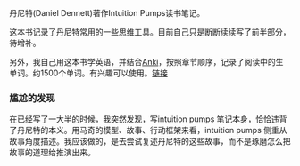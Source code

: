 
丹尼特(Daniel Dennett)著作Intuition Pumps读书笔记。

这本书记录了丹尼特常用的一些思维工具。目前自己只是断断续续写了前半部分，待增补。

另外，我自己用这本书学英语，并结合[Anki](https://www.ankichina.net/anki20.html)，按照章节顺序，记录了阅读中的生单词。约1500个单词。有兴趣可以使用。[链接](https://ankiweb.net/shared/info/1443966211)

### 尴尬的发现
在已经写了一大半的时候，我突然发现，写intuition pumps 笔记本身，恰恰违背了丹尼特的本义。用马奇的模型、故事、行动框架来看，intuition pumps 侧重从故事角度描述。我应该做的，是去尝试复述丹尼特的这些故事，而不是琢磨怎么把故事的道理给推演出来。
